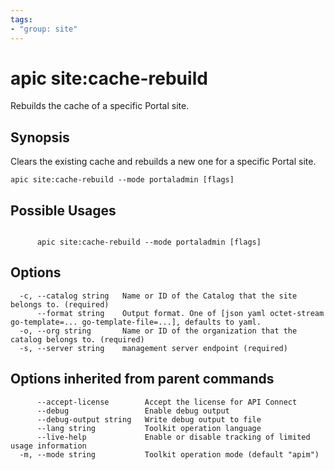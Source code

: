 ```yaml
---
tags:
- "group: site"
---
```

# apic site:cache-rebuild

Rebuilds the cache of a specific Portal site.

## Synopsis

Clears the existing cache and rebuilds a new one for a specific Portal site.

```
apic site:cache-rebuild --mode portaladmin [flags]
```

## Possible Usages

```

      apic site:cache-rebuild --mode portaladmin [flags]

```

## Options

```
  -c, --catalog string   Name or ID of the Catalog that the site belongs to. (required)
      --format string    Output format. One of [json yaml octet-stream go-template=... go-template-file=...], defaults to yaml.
  -o, --org string       Name or ID of the organization that the catalog belongs to. (required)
  -s, --server string    management server endpoint (required)
```

## Options inherited from parent commands

```
      --accept-license        Accept the license for API Connect
      --debug                 Enable debug output
      --debug-output string   Write debug output to file
      --lang string           Toolkit operation language
      --live-help             Enable or disable tracking of limited usage information
  -m, --mode string           Toolkit operation mode (default "apim")
```
